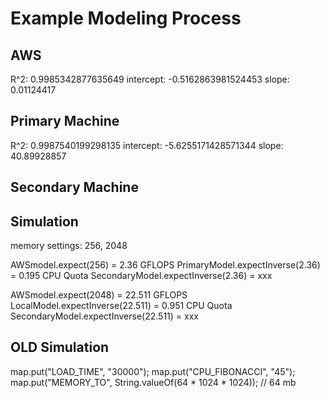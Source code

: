 # Example Modeling Process

## AWS

R^2:  0.9985342877635649
intercept: -0.5162863981524453
slope: 0.01124417

## Primary Machine

R^2:  0.9987540199298135
intercept: -5.6255171428571344
slope: 40.89928857


## Secondary Machine

## Simulation
memory settings: 256, 2048

AWSmodel.expect(256) = 2.36 GFLOPS
PrimaryModel.expectInverse(2.36) = 0.195 CPU Quota
SecondaryModel.expectInverse(2.36) = xxx

AWSmodel.expect(2048) = 22.511 GFLOPS
LocalModel.expectInverse(22.511) = 0.951 CPU Quota
SecondaryModel.expectInverse(22.511) = xxx

## OLD Simulation
map.put("LOAD_TIME", "30000");
map.put("CPU_FIBONACCI", "45");
map.put("MEMORY_TO", String.valueOf(64 * 1024 * 1024)); // 64 mb